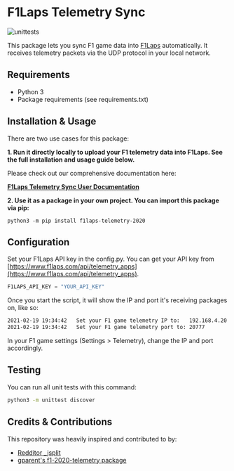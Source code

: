 # F1Laps Telemetry Sync
![unittests](https://github.com/f1laps/f1laps-telemetry/actions/workflows/python-test.yml/badge.svg)

This package lets you sync F1 game data into [F1Laps](https://www.f1laps.com) automatically. It receives telemetry packets via the UDP protocol in your local network.

## Requirements

* Python 3
* Package requirements (see requirements.txt)

## Installation & Usage

There are two use cases for this package:

**1. Run it directly locally to upload your F1 telemetry data into F1Laps. See the full installation and usage guide below.**

Please check out our comprehensive documentation here:

**[F1Laps Telemetry Sync User Documentation](https://www.notion.so/F1Laps-Telemetry-Documentation-55ad605471624066aa67bdd45543eaf7)**

**2. Use it as a package in your own project. You can import this package via pip:**

`python3 -m pip install f1laps-telemetry-2020`


## Configuration

Set your F1Laps API key in the config.py. You can get your API key from [https://www.f1laps.com/api/telemetry_apps](https://www.f1laps.com/api/telemetry_apps).
```python
F1LAPS_API_KEY = "YOUR_API_KEY"
```

Once you start the script, it will show the IP and port it's receiving packages on, like so:
```bash
2021-02-19 19:34:42   Set your F1 game telemetry IP to:   192.168.4.20
2021-02-19 19:34:42   Set your F1 game telemetry port to: 20777
```

In your F1 game settings (Settings > Telemetry), change the IP and port accordingly.

## Testing
You can run all unit tests with this command:
```bash
python3 -m unittest discover
```

## Credits & Contributions
This repository was heavily inspired and contributed to by:
* [Redditor _jsplit](https://www.reddit.com/user/_jsplit)
* [gparent's f1-2020-telemetry package](https://gitlab.com/gparent/f1-2020-telemetry/)
